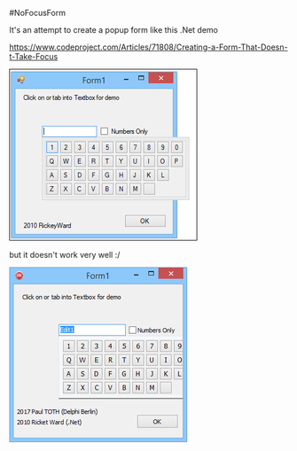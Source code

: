 #NoFocusForm

It's an attempt to create a popup form like this .Net demo

https://www.codeproject.com/Articles/71808/Creating-a-Form-That-Doesn-t-Take-Focus

![dotNet](dotNetVersion.png)

but it doesn't work very well :/

![delphi](DelphiVersion.png)
